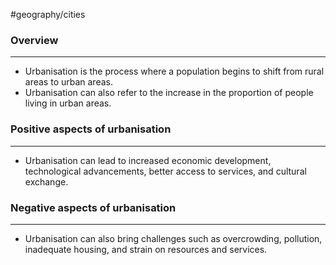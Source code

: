 #geography/cities

### Overview
---
- Urbanisation is the process where a population begins to shift from rural areas to urban areas. 
- Urbanisation can also refer to the increase in the proportion of people living in urban areas.

### Positive aspects of urbanisation
---
- Urbanisation can lead to increased economic development, technological advancements, better access to services, and cultural exchange.

### Negative aspects of urbanisation
---
- Urbanisation can also bring challenges such as overcrowding, pollution, inadequate housing, and strain on resources and services.
